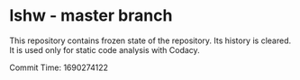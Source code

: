# lshw - master branch

This repository contains frozen state of the repository.
Its history is cleared. It is used only for static code
analysis with Codacy.

Commit Time: 1690274122